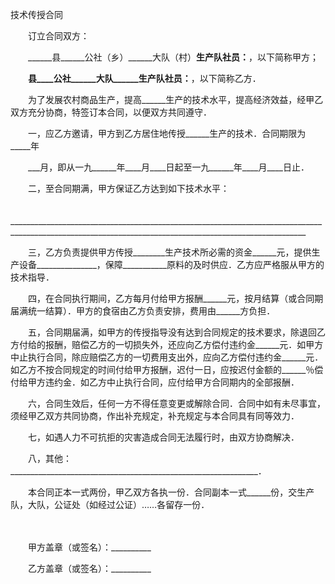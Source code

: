 



技术传授合同



 

　　订立合同双方：

　　______县______公社（乡）______大队（村）______生产队社员：______，以下简称甲方；

　　______县____公社______大队______生产队社员：______，以下简称乙方．

　　为了发展农村商品生产，提高______生产的技术水平，提高经济效益，经甲乙双方充分协商，特签订本合同，以便双方共同遵守．

　　一，应乙方邀请，甲方到乙方居住地传授______生产的技术．合同期限为_____年

　　___月，即从一九______年____月____日起至一九______年____月____日止．

　　二，至合同期满，甲方保证乙方达到如下技术水平：

　　________________________________________________________________________________________________________________________________________________________

　　三，乙方负责提供甲方传授________生产技术所必需的资金______元，提供生产设备_______________，保障___________原料的及时供应．乙方应严格服从甲方的技术指导．

　　四，在合同执行期间，乙方每月付给甲方报酬______元，按月结算（或合同期届满统一结算）．甲方的食宿由乙方负责安排，费用由______方负担．

　　五，合同期届满，如甲方的传授指导没有达到合同规定的技术要求，除退回乙方付给的报酬，赔偿乙方的一切损失外，还应向乙方偿付违约金______元．如甲方中止执行合同，除应赔偿乙方的一切费用支出外，应向乙方偿付违约金______元．如乙方不按合同规定的时间付给甲方报酬，迟付一日，应按迟付金额的______％偿付给甲方违约金．如乙方中止执行合同，应付给甲方合同期内的全部报酬．

　　六，合同生效后，任何一方不得任意变更或解除合同．合同中如有未尽事宜，须经甲乙双方共同协商，作出补充规定，补充规定与本合同具有同等效力．

　　七，如遇人力不可抗拒的灾害造成合同无法履行时，由双方协商解决．

　　八，其他：______________________________________________________________．

　　本合同正本一式两份，甲乙双方各执一份．合同副本一式______份，交生产队，大队，公证处（如经过公证）……各留存一份．

　　

　　甲方盖章（或签名）：__________

　　乙方盖章（或签名）：__________

　　　　　　　　　　　　　　　　　　　　